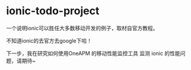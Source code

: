 # ionic-todo-project
一个说明ionic可以胜任大多数移动开发的例子，取材自官方教程。


不知道ionic的去官方去google下哈！

下一步，我在研究如何使用OneAPM 的移动性能监控工具 监测 ionic 的性能问题，请期待~
